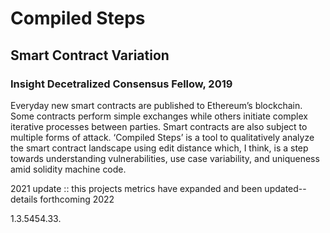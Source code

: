 # Compiled Steps
## Smart Contract Variation

### Insight Decetralized Consensus Fellow, 2019

Everyday new smart contracts are published to Ethereum’s blockchain. Some contracts perform simple exchanges while others initiate complex iterative processes between parties. Smart contracts are also subject to multiple forms of attack. ‘Compiled Steps’ is a tool to qualitatively analyze the smart contract landscape using edit distance which, I think, is a step towards understanding vulnerabilities, use case variability, and uniqueness amid solidity machine code.



2021 update :: this projects metrics have expanded and been updated--details forthcoming 2022  


1.3.5454.33.
